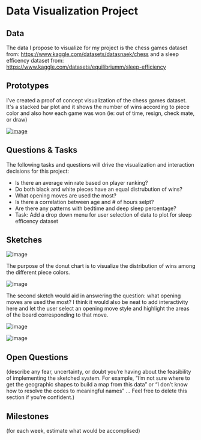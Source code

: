 # Data Visualization Project

## Data

The data I propose to visualize for my project is the chess games dataset from: https://www.kaggle.com/datasets/datasnaek/chess and a sleep efficency dataset from: https://www.kaggle.com/datasets/equilibriumm/sleep-efficiency 

## Prototypes

I’ve created a proof of concept visualization of the chess games dataset. It's a stacked bar plot and it shows the number of wins according to piece color and also how each game was won (ie: out of time, resign, check mate, or draw) 

[![image](https://user-images.githubusercontent.com/63068410/220152729-07241e1e-eac5-43be-80e2-1050dbc43901.png)
](https://vizhub.com/mcash8/294e9f53232746f1ac892105dc724be9)

## Questions & Tasks

The following tasks and questions will drive the visualization and interaction decisions for this project:

 *  Is there an average win rate based on player ranking?
 *  Do both black and white pieces have an equal distrubution of wins?
 *  What opening moves are used the most?
 *  Is there a correlation between age and # of hours selpt?
 *  Are there any patterns with bedtime and deep sleep percentage?
 *  Task: Add a drop down menu for user selection of data to plot for sleep efficency dataset

## Sketches
 
![image](https://user-images.githubusercontent.com/63068410/220155332-c287ffc0-7fa4-4c22-beba-7a39cd0f85fd.png)

The purpose of the donut chart is to visualize the distribution of wins among the different piece colors. 

![image](https://user-images.githubusercontent.com/63068410/220155576-7fab3cd9-4506-4096-b8a7-2450a3a14305.png)

The second sketch would aid in answering the question: what opening moves are used the most? I think it would also be neat to add interactivity here and let the user select an opening move style and highlight the areas of the board corresponding to that move. 

![image](https://user-images.githubusercontent.com/63068410/220155643-dc18776d-fdcf-4c52-9faa-ed71897105f7.png)


![image](https://user-images.githubusercontent.com/63068410/220155687-04534372-e587-40d8-8379-d52b318b3217.png)



## Open Questions

(describe any fear, uncertainty, or doubt you’re having about the feasibility of implementing the sketched system. For example, “I’m not sure where to get the geographic shapes to build a map from this data” or “I don’t know how to resolve the codes to meaningful names” … Feel free to delete this section if you’re confident.)

## Milestones

(for each week, estimate what would be accomplised)
